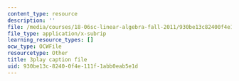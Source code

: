 ```yaml
---
content_type: resource
description: ''
file: /media/courses/18-06sc-linear-algebra-fall-2011/930be13c82400f4e111f1abb0eab5e1d_55AoWKZZtww.srt
file_type: application/x-subrip
learning_resource_types: []
ocw_type: OCWFile
resourcetype: Other
title: 3play caption file
uid: 930be13c-8240-0f4e-111f-1abb0eab5e1d
---
```

